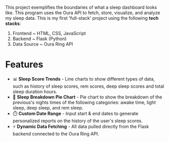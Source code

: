 This project exemplifies the boundaries of what a sleep dashboard looks like. This program uses the Oura API to fetch, store, visualize, and analyze my sleep data. This is my first 'full-stack' project using the following **tech stacks**:
  1. Frontend ~ HTML, CSS, JavaScript
  2. Backend ~ Flask (Python)
  3. Data Source ~ Oura Ring API
# Features
- 📊 **Sleep Score Trends** - Line charts to show different types of data, such as history of sleep scores, rem scores, deep sleep scores and total sleep duration hours. 
- 🥧 **Sleep Breakdown Pie Chart** - Pie chart to show the breakdown of the previous's nights times of the following categories: awake time, light sleep, deep sleep, and rem sleep.
- ⏱️ **Custom Date Range** - Input start & end dates to generate personalized reports on the history of the user's sleep scores.
- ⚡️ **Dynamic Data Fetching** - All data pulled directly from the Flask backend connected to the Oura Ring API.

 
